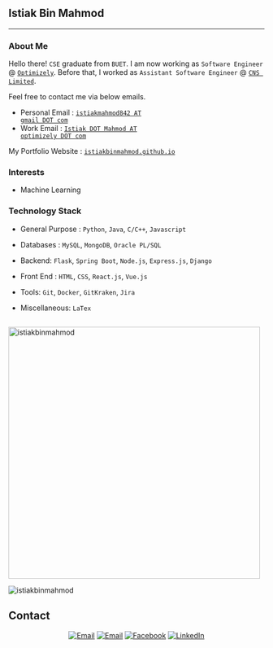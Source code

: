 ## Istiak Bin Mahmod ##
---

<!-- ### Hi there 👋, my No.![Visitor Count](https://profile-counter.glitch.me/istiakbinmahmod/count.svg) visitor! -->

### About Me

Hello there! `CSE` graduate from `BUET`. I am now working as `Software Engineer` @ <code><a href="https://www.optimizely.com/">Optimizely</a></code>. Before that, I worked as `Assistant Software Engineer` @ <code><a href="https://site.cnsbd.com/">CNS Limited</a></code>. 

Feel free to contact me via below emails.

- Personal Email : <code><a href="mailto:istiakmahmod842@gmail.com">istiakmahmod842 AT gmail DOT com</a></code>
- Work Email : <code><a href="mailto:Istiak.Mahmod@optimizely.com">Istiak DOT Mahmod AT optimizely DOT com</a></code>

My Portfolio Website : <code><a href="http://istiakbinmahmod.github.io">istiakbinmahmod.github.io</a></code>

### Interests
- Machine Learning


### Technology Stack ###
- General Purpose : 
   `Python`, `Java`, `C/C++`, `Javascript`

- Databases : 
   `MySQL`, `MongoDB`, `Oracle PL/SQL`

- Backend:
   `Flask`, `Spring Boot`, `Node.js`, `Express.js`, `Django`
   
- Front End : 
  `HTML`, `CSS`, `React.js`, `Vue.js`

- Tools:
   `Git`, `Docker`, `GitKraken`, `Jira`

- Miscellaneous:
   `LaTex`

##
<p><img align="center" src="https://github-readme-stats.vercel.app/api/top-langs?username=istiakbinmahmod&show_icons=true&locale=en&layout=compact" alt="istiakbinmahmod" width="495"/></p>

<p><img align="center" src="https://github-readme-streak-stats.herokuapp.com/?user=istiakbinmahmod&" alt="istiakbinmahmod" /></p>
  

## Contact ##
<p align="center">
<a href="mailto:masumk086@gmail.com"><img alt="Email" src="https://img.shields.io/badge/Gmail-masumk086@gmail.com-red?style=flat&logo=gmail"></a>
<a href="mailto:istiakmahmod842@gmail.com"><img alt="Email" src="https://img.shields.io/badge/Gmail-istiakmahmod842@gmail.com-red?style=flat&logo=gmail"></a>
<a href="https://www.facebook.com/istiakbin.mahmud/"><img alt="Facebook" src="https://img.shields.io/badge/Facebook-Istiak Bin Mahmod-blue?style=flat&logo=facebook"></a>
<a href="https://www.linkedin.com/in/istiak-bin-mahmud-468755176/"><img alt="LinkedIn" src="https://img.shields.io/badge/LinkedIn-Istiak Bin Mahmod-blue?style=flat&logo=linkedin"></a>
</p>
